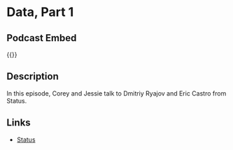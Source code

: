 # Data, Part 1


## Podcast Embed
{{<podcast-embed url="https://embed.sounder.fm/play/490751">}} 

## Description
In this episode, Corey and Jessie talk to Dmitriy Ryajov and Eric Castro from Status.

## Links 
- [Status](https://status.im)

